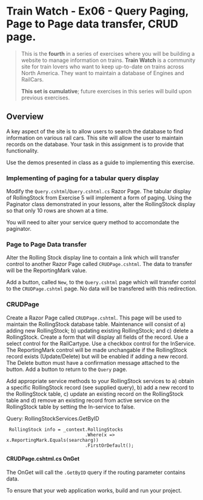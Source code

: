 # Train Watch - Ex06 - Query Paging, Page to Page data transfer, CRUD page. 

> This is the **fourth** in a series of exercises where you will be building a website to manage information on trains. **Train Watch** is a community site for train lovers who want to keep up-to-date on trains across North America. They want to maintain a database of Engines and RailCars.
>
> **This set is cumulative**; future exercises in this series will build upon previous exercises.

## Overview

A key aspect of the site is to allow users to search the database to find information on various rail cars. This site will allow the user to maintain records on the database. Your task in this assignment is to provide that functionality.

Use the demos presented in class as a guide to implementing this exercise.

### Implementing of paging for a tabular query display

Modify the `Query.cshtml`/`Query.cshtml.cs` Razor Page. The tabular display of RollingStock from Exercise 5 will implement a form of paging. Using the Paginator class demonstrated in your lessons, alter the RollingStock display so that only 10 rows are shown at a time.

You will need to alter your service query method to accomondate the paginator.

### Page to Page Data transfer

Alter the Rolling Stock display line to contain a link which will transfer control to another Razor Page called `CRUDPage.cshtml`. The data to transfer will be the ReportingMark value.

Add a button, called `New`, to the `Query.cshtml` page which will transfer contol to the `CRUDPage.cshtml` page. No data will be transfered with this redirection.

### CRUDPage

Create a Razor Page called `CRUDPage.cshtml`. This page will be used to maintain the RollingStock database table. Maintenance will consist of a) adding new RollingStock; b) updating existing RollingStock; and c) delete a RollingStock. Create a form that will display all fields of the record. Use a select control for the RailCartype. Use a checkbox control for the InService. The ReportingMark control will be made unchangable if the RollingStock record exists (Update/Delete) but will be enabled if adding a new record. The Delete button must have a confirmation message attached to the button. Add a button to return to the `Query` page.

Add appropriate service methods to your RollingStock services to a) obtain a specific RollingStock record (see supplied query), b) add a new record to the RollingStock table, c) update an existing record on the RollingStock table and d) remove an existing record from active service on the RollingStock table by setting the In-service to false.

Query: RollingStockServices.GetByID

```
 RollingStock info = _context.RollingStocks
                             .Where(x => x.ReportingMark.Equals(searcharg))
                             .FirstOrDefault();
```


#### CRUDPage.cshtml.cs OnGet

The OnGet will call the `.GetByID` query if the routing parameter contains data.



To ensure that your web application works, build and run your project.
